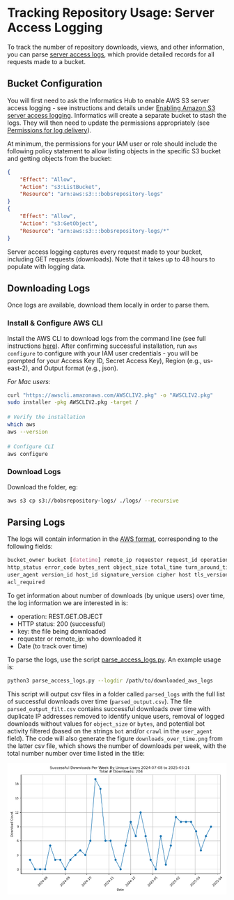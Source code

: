 # Tracking Repository Usage: Server Access Logging

To track the number of repository downloads, views, and other information, you can parse [server access logs](https://docs.aws.amazon.com/AmazonS3/latest/userguide/ServerLogs.html), which provide detailed records for all requests made to a bucket. 

## Bucket Configuration
You will first need to ask the Informatics Hub to enable AWS S3 server access logging - see instructions and details under [Enabling Amazon S3 server access logging](https://docs.aws.amazon.com/AmazonS3/latest/userguide/enable-server-access-logging.html). Informatics will create a separate bucket to stash the logs. They will then need to update the permissions appropriately (see [Permissions for log delivery](https://docs.aws.amazon.com/AmazonS3/latest/userguide/enable-server-access-logging.html#grant-log-delivery-permissions-general)). 

At minimum, the permissions for your IAM user or role should include the following policy statement to allow listing objects in the specific S3 bucket and getting objects from the bucket:

```json
{
    "Effect": "Allow",
    "Action": "s3:ListBucket",
    "Resource": "arn:aws:s3:::bobsrepository-logs"
}
{
    "Effect": "Allow",
    "Action": "s3:GetObject",
    "Resource": "arn:aws:s3:::bobsrepository-logs/*"
}
```
  
Server access logging captures every request made to your bucket, including GET requests (downloads). Note that it takes up to 48 hours to populate with logging data. 

## Downloading Logs
Once logs are available, download them locally in order to parse them.

### Install & Configure AWS CLI
Install the AWS CLI to download logs from the command line (see full instructions [here](https://docs.aws.amazon.com/cli/latest/userguide/getting-started-install.html)). After confirming successful installation, run `aws configure` to configure with your IAM user credentials - you will be prompted for your Access Key ID, Secret Access Key), Region (e.g., us-east-2), and Output format (e.g., json).

*For Mac users:*
```bash
curl "https://awscli.amazonaws.com/AWSCLIV2.pkg" -o "AWSCLIV2.pkg"
sudo installer -pkg AWSCLIV2.pkg -target /

# Verify the installation
which aws
aws --version

# Configure CLI
aws configure
```

### Download Logs
Download the folder, eg:
```bash
aws s3 cp s3://bobsrepository-logs/ ./logs/ --recursive
```

## Parsing Logs
The logs will contain information in the [AWS format](https://docs.aws.amazon.com/AmazonS3/latest/userguide/LogFormat.html), corresponding to the following fields:

```css
bucket_owner bucket [datetime] remote_ip requester request_id operation key request_uri 
http_status error_code bytes_sent object_size total_time turn_around_time referrer 
user_agent version_id host_id signature_version cipher host tls_version access_point_arn 
acl_required
```

To get information about number of downloads (by unique users) over time, the log information we are interested in is:

- operation: REST.GET.OBJECT
- HTTP status: 200 (successful)
- key: the file being downloaded
- requester or remote_ip: who downloaded it
- Date (to track over time)

To parse the logs, use the script [parse_access_logs.py](https://github.com/DCAN-Labs/opendatainit-docs/blob/main/code/parse_access_logs.py). An example usage is:

```bash
python3 parse_access_logs.py --logdir /path/to/downloaded_aws_logs
```

This script will output csv files in a folder called `parsed_logs` with the full list of successful downloads over time (`parsed_output.csv`). The file `parsed_output_filt.csv` contains successful downloads over time with duplicate IP addresses removed to identify unique users, removal of logged downloads without values for `object_size` or `bytes`, and potential bot activity filtered (based on the strings `bot` and/or `crawl` in the `user_agent` field). The code will also generate the figure `downloads_over_time.png` from the latter csv file, which shows the number of downloads per week, with the total number number over time listed in the title:

![downloads_over_time](images/downloads_over_time.png)
